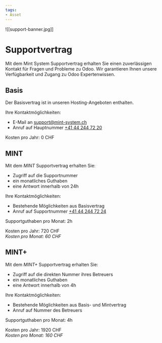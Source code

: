 ```yaml
---
tags:
- Asset
---
```


![[support-banner.jpg]]

# Supportvertrag

Mit dem Mint System Supportvertrag erhalten Sie einen zuverlässigen Kontakt für Fragen und Probleme zu Odoo. Wir garantieren Ihnen unsere Verfügbarkeit und Zugang zu Odoo Expertenwissen.

## Basis

Der Basisvertrag ist in unseren Hosting-Angeboten enthalten.

Ihre Kontaktmöglichkeiten:
* E-Mail an [support@mint-system.ch](mailto:support@mint-system.ch)
* Anruf auf Hauptnummer [+41 44 244 72 20](tel:+41442447220)

Kosten pro Jahr: 0 CHF

## MINT

Mit dem *MINT* Supportvertrag erhalten Sie:
* Zugriff auf die Supportnummer
* ein monatliches Guthaben
* eine Antwort innerhalb von 24h

Ihre Kontaktmöglichkeiten:
* Bestehende Möglichkeiten aus Basisvertrag
* Anruf auf Supportnummer [+41 44 244 72 24](tel:+41442447224)

Supportguthaben pro Monat: 2h

Kosten pro Jahr: 720 CHF  
*Kosten pro Monat: 60 CHF*

## MINT+

Mit dem *MINT+* Supportvertrag erhalten Sie:
* Zugriff auf die direkten Nummer ihres Betreuers
* ein monatliches Guthaben
* eine Antwort innerhalb von 4h

Ihre Kontaktmöglichkeiten:
* Bestehende Möglichkeiten aus Basis- und Mintvertrag
* Anruf auf Nummer des Betreuers

Supportguthaben pro Monat: 4h

Kosten pro Jahr: 1920 CHF  
*Kosten pro Monat: 160 CHF*